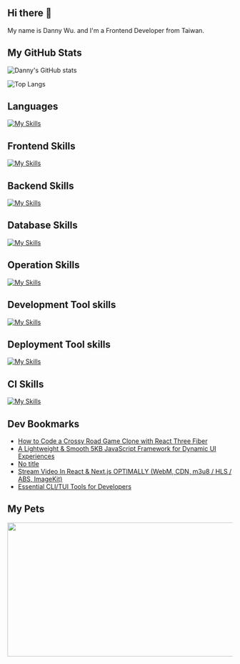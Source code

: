 
## Hi there 👋
My name is Danny Wu. and I'm a Frontend Developer from Taiwan.

## My GitHub Stats
![Danny's GitHub stats](https://github-readme-stats.vercel.app/api?username=danny101201&show_icons=true&count_private=true&theme=react)

![Top Langs](https://github-readme-stats.vercel.app/api/top-langs/?username=danny101201&layout=compact&theme=react)


## Languages
[![My Skills](https://skillicons.dev/icons?i=js,html,css,ts,react,nodejs)](https://skillicons.dev)

## Frontend Skills

[![My Skills](https://skillicons.dev/icons?i=react,materialui,tailwind,sass,bootstrap,redux,vite,nextjs)](https://skillicons.dev)

## Backend Skills

[![My Skills](https://skillicons.dev/icons?i=express,nodejs,graphql,nestjs)](https://skillicons.dev)

## Database Skills

[![My Skills](https://skillicons.dev/icons?i=mongodb,redis,mysql,postgres,prisma)](https://skillicons.dev)

## Operation Skills

[![My Skills](https://skillicons.dev/icons?i=docker,git,githubactions,linux,vim,nginx)](https://skillicons.dev)

## Development Tool skills

[![My Skills](https://skillicons.dev/icons?i=github,git,vscode,webpack)](https://skillicons.dev)

## Deployment Tool skills

[![My Skills](https://skillicons.dev/icons?i=vercel,netlify)](https://skillicons.dev)


## CI Skills

[![My Skills](https://skillicons.dev/icons?i=gitlab)](https://skillicons.dev)


## Dev Bookmarks
<!-- daily.dev BOOKMARKS:START -->
- [How to Code a Crossy Road Game Clone with React Three Fiber](https://app.daily.dev/posts/xCSICUd8P?utm_source=rss&utm_medium=bookmarks&utm_campaign=NRtczkLiNqtGyKkglwy1k)
- [A Lightweight &amp; Smooth 5KB JavaScript Framework for Dynamic UI Experiences](https://app.daily.dev/posts/80XEtIBPh?utm_source=rss&utm_medium=bookmarks&utm_campaign=NRtczkLiNqtGyKkglwy1k)
- [No title](https://app.daily.dev/posts/4mzLiDTXI?utm_source=rss&utm_medium=bookmarks&utm_campaign=NRtczkLiNqtGyKkglwy1k)
- [Stream Video In React &amp; Next.js OPTIMALLY &lpar;WebM, CDN, m3u8 / HLS / ABS, ImageKit&rpar;](https://app.daily.dev/posts/O7CPquTBr?utm_source=rss&utm_medium=bookmarks&utm_campaign=NRtczkLiNqtGyKkglwy1k)
- [Essential CLI/TUI Tools for Developers](https://app.daily.dev/posts/LM7Dks3lZ?utm_source=rss&utm_medium=bookmarks&utm_campaign=NRtczkLiNqtGyKkglwy1k)
<!-- daily.dev BOOKMARKS:END -->

## My Pets

<a href="https://github.com/devxb/gitanimals">
<img
  src="https://render.gitanimals.org/farms/Danny101201"
  width="600"
  height="300"
/>
</a>

